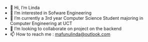 - 👋 Hi, I’m Linda
- 👀 I’m interested in Sofware Engineering
- 🌱 I’m currently a 3rd year Computer Science Student majoring in Computer Engineering at UCT
- 💞️ I’m looking to collaborate on project on the backend
- 📫 How to reach me : mafunulinda@outlook.com

<!---
Liz-cloud/Liz-cloud is a ✨ special ✨ repository because its `README.md` (this file) appears on your GitHub profile.
You can click the Preview link to take a look at your changes.
--->
